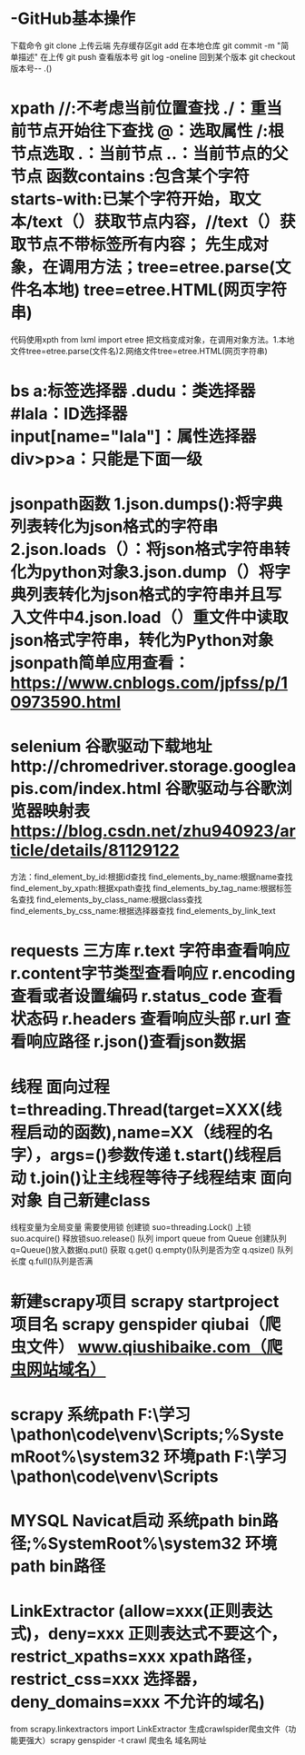 # -GitHub基本操作
下载命令 git clone
 上传云端 先存缓存区git add 在本地仓库 git commit -m "简单描述"  在上传 git push
 查看版本号 git log -oneline 回到某个版本 git checkout 版本号-- .()
# xpath //:不考虑当前位置查找 ./：重当前节点开始往下查找 @：选取属性  /:根节点选取 .：当前节点  ..：当前节点的父节点 函数contains :包含某个字符 starts-with:已某个字符开始，取文本/text（）获取节点内容，//text（）获取节点不带标签所有内容； 先生成对象，在调用方法；tree=etree.parse(文件名本地) tree=etree.HTML(网页字符串)
代码使用xpth from lxml import etree 把文档变成对象，在调用对象方法。1.本地文件tree=etree.parse(文件名)2.网络文件tree=etree.HTML(网页字符串)
# bs a:标签选择器 .dudu：类选择器 #lala：ID选择器 input[name="lala"]：属性选择器 div>p>a：只能是下面一级
# jsonpath函数 1.json.dumps():将字典列表转化为json格式的字符串 2.json.loads（）：将json格式字符串转化为python对象3.json.dump（）将字典列表转化为json格式的字符串并且写入文件中4.json.load（）重文件中读取json格式字符串，转化为Python对象 jsonpath简单应用查看：https://www.cnblogs.com/jpfss/p/10973590.html
# selenium 谷歌驱动下载地址http://chromedriver.storage.googleapis.com/index.html 谷歌驱动与谷歌浏览器映射表 https://blog.csdn.net/zhu940923/article/details/81129122
方法：find_element_by_id:根据id查找 find_elements_by_name:根据name查找 find_element_by_xpath:根据xpath查找  find_elements_by_tag_name:根据标签名查找  find_elements_by_class_name:根据class查找  find_elements_by_css_name:根据选择器查找  find_elements_by_link_text
# requests 三方库 r.text 字符串查看响应 r.content字节类型查看响应 r.encoding 查看或者设置编码  r.status_code 查看状态码 r.headers 查看响应头部 r.url 查看响应路径 r.json()查看json数据
# 线程 面向过程 t=threading.Thread(target=XXX(线程启动的函数),name=XX（线程的名字），args=()参数传递 t.start()线程启动 t.join()让主线程等待子线程结束 面向对象 自己新建class
线程变量为全局变量 需要使用锁 创建锁 suo=threading.Lock() 上锁suo.acquire() 释放锁suo.release() 队列 import queue from Queue 创建队列 q=Queue()放入数据q.put() 获取 q.get()
q.empty()队列是否为空 q.qsize() 队列长度 q.full()队列是否满
# 新建scrapy项目 scrapy startproject 项目名 scrapy genspider qiubai（爬虫文件） www.qiushibaike.com（爬虫网站域名）
# scrapy 系统path F:\学习\pathon\code\venv\Scripts;%SystemRoot%\system32  环境path F:\学习\pathon\code\venv\Scripts
# MYSQL Navicat启动 系统path bin路径;%SystemRoot%\system32  环境path bin路径
# LinkExtractor (allow=xxx(正则表达式)，deny=xxx 正则表达式不要这个，restrict_xpaths=xxx xpath路径，restrict_css=xxx 选择器，deny_domains=xxx 不允许的域名)
from scrapy.linkextractors import LinkExtractor
生成crawlspider爬虫文件（功能更强大）scrapy genspider -t crawl 爬虫名 域名网址

